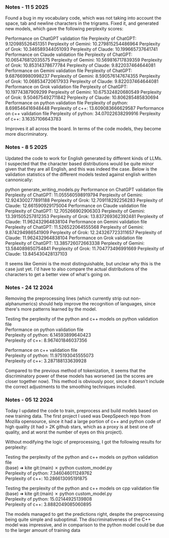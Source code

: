 ### Notes - 11 5 2025

Found a bug in my vocabulary code, which was not taking into account the space, tab and newline characters in the trigrams. Fixed it, and generated new models, which gave the following perplexity scores:

Performance on ChatGPT validation file
Perplexity of ChatGPT: 9.120985526451351
Perplexity of Gemini: 10.279815254486964
Perplexity of Grok: 10.346589344051093
Perplexity of Claude: 10.199665737641741
Performance on Claude validation file
Perplexity of ChatGPT: 10.065476812035575
Perplexity of Gemini: 10.569816717839359
Perplexity of Grok: 10.85314378677784
Perplexity of Claude: 9.822037464644081
Performance on Gemini validation file
Perplexity of ChatGPT: 9.687669980998237
Perplexity of Gemini: 8.590576147674355
Perplexity of Grok: 10.068534720617933
Perplexity of Claude: 9.822037464644081
Performance on Grok validation file
Perplexity of ChatGPT: 10.19774387909299
Perplexity of Gemini: 10.675324820680549
Perplexity of Grok: 9.504675492711842
Perplexity of Claude: 10.806285485830694
Performance on python validation file
Perplexity of python: 8.698546416948448
Perplexity of c++: 13.609083666629587
Performance on c++ validation file
Perplexity of python: 34.07022638299916
Perplexity of c++: 3.16357106643783

Improves it all across the board. In terms of the code models, they become more discriminatory.

### Notes - 8 5 2025

Updated the code to work for English generated by different kinds of LLMs. I suspected that the character based distributions would be quite minor given that they are all English, and this was indeed the case. Below is the validation statistics of the different models tested against english written cannonically:

python generate_writing_models.py
Performance on ChatGPT validation file
Perplexity of ChatGPT: 11.055560598919794
Perplexity of Gemini: 12.924300277891188
Perplexity of Grok: 12.709118292256283
Perplexity of Claude: 12.661590929175004
Performance on Claude validation file
Perplexity of ChatGPT: 12.705266902906303
Perplexity of Gemini: 13.391505257812353
Perplexity of Grok: 13.837269362392481
Perplexity of Claude: 11.962432964838104
Performance on Gemini validation file
Perplexity of ChatGPT: 11.526522064555568
Perplexity of Gemini: 9.874294986541909
Perplexity of Grok: 12.243267723311657
Perplexity of Claude: 11.962432964838104
Performance on Grok validation file
Perplexity of ChatGPT: 13.385726072663338
Perplexity of Gemini: 13.584089850754841
Perplexity of Grok: 11.704773496991669
Perplexity of Claude: 13.845430428137103

It seems like Gemini is the most distinguishable, but unclear why this is the case just yet. I'd have to also compare the actual distributions of the characters to get a better view of what's going on.

### Notes - 24 12 2024

Removing the preprocessing lines (which currently strip out non-alphanumerics) should help improve the recognition of languages, since there's more patterns learned by the model.

Testing the perplexity of the python and c++ models on python validation file <br>
Performance on python validation file<br>
Perplexity of python: 6.14593899640423<br>
Perplexity of c++: 8.967401846037356<br>

Performance on c++ validation file<br>
Perplexity of python: 11.975193045555073<br>
Perplexity of c++: 3.287188133639928<br>

Compared to the previous method of tokenization, it seems that the discriminatory power of these models has worsened (as the scores are closer together now). This method is obviously poor, since it doesn't include the correct adjustments to the smoothing techniques included.

### Notes - 05 12 2024

Today I updated the code to train, preprocess and build models based on new training data. The first project I used was DeepSpeech repo from Mozilla opensource, since it had a large portion of c++ and python code of high quality (it had > 2K github stars, which as a proxy is at best one of quality, and at worst the number of eyes on this project). <br>

Without modifying the logic of preprocessing, I got the following results for perplexity:<br>

Testing the perplexity of the python and c++ models on python validation file <br>
(base) ➜  kite git:(main) ✗ python custom_model.py <br>
Perplexity of python: 7.346046011249762<br>
Perplexity of c++: 10.286613095191875<br>

Testing the perplexity of the python and c++ models on cpp validation file<br>
(base) ➜  kite git:(main) ✗ python custom_model.py<br>
Perplexity of python: 15.02144925139808<br>
Perplexity of c++: 3.8882049085060895<br>

The models managed to get the predictions right, despite the preprocessing being quite simple and suboptimal. The discriminativeness of the C++ model was impressive, and in comparison to the python model could be due to the larger amount of training data